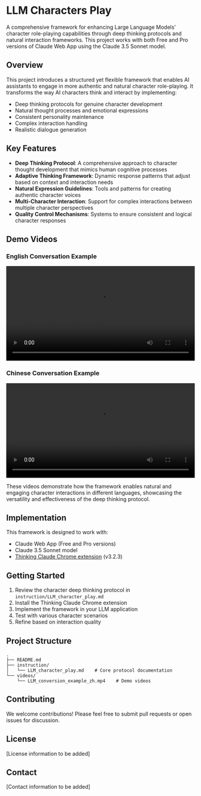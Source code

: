 # LLM Characters Play

A comprehensive framework for enhancing Large Language Models' character role-playing capabilities through deep thinking protocols and natural interaction frameworks. This project works with both Free and Pro versions of Claude Web App using the Claude 3.5 Sonnet model.

## Overview

This project introduces a structured yet flexible framework that enables AI assistants to engage in more authentic and natural character role-playing. It transforms the way AI characters think and interact by implementing:

- Deep thinking protocols for genuine character development
- Natural thought processes and emotional expressions
- Consistent personality maintenance
- Complex interaction handling
- Realistic dialogue generation

## Key Features

- **Deep Thinking Protocol**: A comprehensive approach to character thought development that mimics human cognitive processes
- **Adaptive Thinking Framework**: Dynamic response patterns that adjust based on context and interaction needs
- **Natural Expression Guidelines**: Tools and patterns for creating authentic character voices
- **Multi-Character Interaction**: Support for complex interactions between multiple character perspectives
- **Quality Control Mechanisms**: Systems to ensure consistent and logical character responses

## Demo Videos

### English Conversation Example
<video width="100%" controls>
  <source src="https://drive.google.com/uc?export=download&id=1bN6-IMUEButwgXVk0RbL9Kr2YEcZj-dC" type="video/mp4">
  Your browser does not support the video tag.
</video>

### Chinese Conversation Example
<video width="100%" controls>
  <source src="videos/LLM_conversion_example_zh.mp4" type="video/mp4">
  Your browser does not support the video tag.
</video>

These videos demonstrate how the framework enables natural and engaging character interactions in different languages, showcasing the versatility and effectiveness of the deep thinking protocol.

## Implementation

This framework is designed to work with:
- Claude Web App (Free and Pro versions)
- Claude 3.5 Sonnet model
- [Thinking Claude Chrome extension](https://github.com/thinking-claude/thinking-claude-chrome) (v3.2.3)

## Getting Started

1. Review the character deep thinking protocol in `instruction/LLM_character_play.md`
2. Install the Thinking Claude Chrome extension
3. Implement the framework in your LLM application
4. Test with various character scenarios
5. Refine based on interaction quality

## Project Structure

```
.
├── README.md
├── instruction/
│   └── LLM_character_play.md    # Core protocol documentation
└── videos/
    └── LLM_conversion_example_zh.mp4    # Demo videos
```

## Contributing

We welcome contributions! Please feel free to submit pull requests or open issues for discussion.

## License

[License information to be added]

## Contact

[Contact information to be added] 